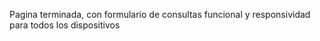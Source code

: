 Pagina terminada, con formulario de consultas funcional y responsividad para todos los dispositivos
